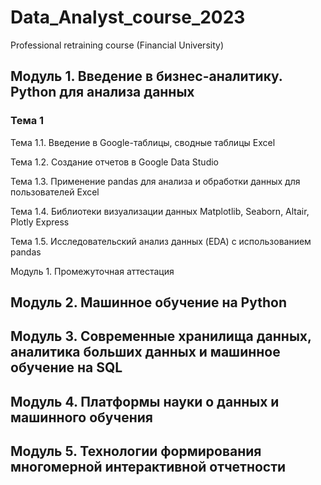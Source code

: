 # Data_Analyst_course_2023
Professional retraining course (Financial University)

## Модуль 1. Введение в бизнес-аналитику. Python для анализа данных
### Тема 1

Тема 1.1. Введение в Google-таблицы, сводные таблицы Excel

Тема 1.2. Создание отчетов в Google Data Studio

Тема 1.3. Применение pandas для анализа и обработки данных для пользователей Excel

Тема 1.4. Библиотеки визуализации данных Matplotlib, Seaborn, Altair, Plotly Express

Тема 1.5. Исследовательский анализ данных (EDA) с использованием pandas

Модуль 1. Промежуточная аттестация

## Модуль 2. Машинное обучение на Python

## Модуль 3. Современные хранилища данных, аналитика больших данных и машинное обучение на SQL

## Модуль 4. Платформы науки о данных и машинного обучения

## Модуль 5. Технологии формирования многомерной интерактивной отчетности
